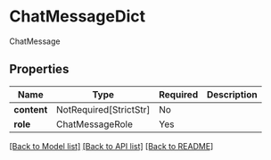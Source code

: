 # ChatMessageDict

ChatMessage

## Properties
| Name | Type | Required | Description |
| ------------ | ------------- | ------------- | ------------- |
**content** | NotRequired[StrictStr] | No |  |
**role** | ChatMessageRole | Yes |  |


[[Back to Model list]](../../README.md#documentation-for-models) [[Back to API list]](../../README.md#documentation-for-api-endpoints) [[Back to README]](../../README.md)
